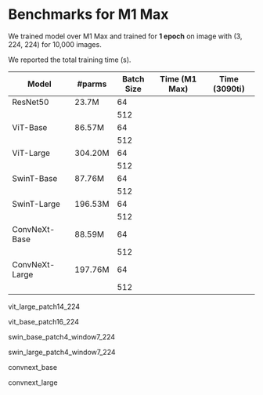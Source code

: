 # Benchmarks for M1 Max

We trained model over M1 Max and trained for **1 epoch** on image with (3, 224, 224) for 10,000 images.

We reported the total training time (s).

| Model          | #parms  | Batch Size | Time (M1 Max) | Time (3090ti) |
| -------------- | ------- | ---------- | ------------- | ------------- |
| ResNet50       | 23.7M   | 64         |               |               |
|                |         | 512        |               |               |
| ViT-Base       | 86.57M  | 64         |               |               |
|                |         | 512        |               |               |
| ViT-Large      | 304.20M | 64         |               |               |
|                |         | 512        |               |               |
| SwinT-Base     | 87.76M  | 64         |               |               |
|                |         | 512        |               |               |
| SwinT-Large    | 196.53M | 64         |               |               |
|                |         | 512        |               |               |
| ConvNeXt-Base  | 88.59M  | 64         |               |               |
|                |         | 512        |               |               |
| ConvNeXt-Large | 197.76M | 64         |               |               |
|                |         | 512        |               |               |

vit_large_patch14_224

vit_base_patch16_224

swin_base_patch4_window7_224

swin_large_patch4_window7_224

convnext_base

convnext_large